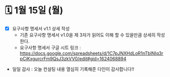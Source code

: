 # 🗓️ 1월 15일 (월)

- [x] 요구사항 명세서 v1.1 상세 작성
    - 기존 요구사항 명세서 v1.0을 제 3자가 읽어도 이해 할 수 있을만큼 상세히 작성한다.
    - 요구사항 명세서 구글 시트 링크 : https://docs.google.com/spreadsheets/d/1C7pJNXHdLoR1nTblNIq3rpCiKxgurcrFm9QsJ3zkVV0/edit#gid=1624068894

- 일일 감사 : 오늘 컨설팅 내용 열심히 기록해준 다인이 감사합니다!!
